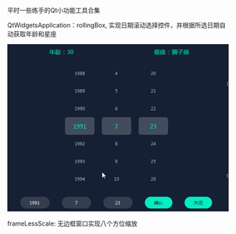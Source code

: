 平时一些练手的Qt小功能工具合集

QtWidgetsApplication：rollingBox, 实现日期滚动选择控件，并根据所选日期自动获取年龄和星座

![image](https://github.com/KikyoShaw/QtWidgetsApplication/blob/master/GIF/rollingBox.gif)

frameLessScale: 无边框窗口实现八个方位缩放

